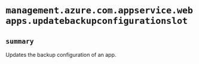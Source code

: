 # `management.azure.com.appservice.webapps.updatebackupconfigurationslot`

## `summary`
Updates the backup configuration of an app.


